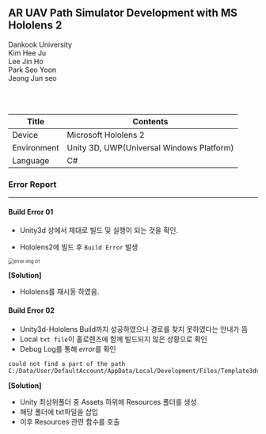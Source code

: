 ## AR UAV Path Simulator Development with MS Hololens 2 

Dankook University <br>Kim Hee Ju <br>Lee Jin Ho <br>Park Seo Yoon<br>Jeong Jun seo <br>



<br><br>



| Title       | Contents                                  |
| ----------- | ----------------------------------------- |
| Device      | Microsoft Hololens 2                      |
| Environment | Unity 3D, UWP(Universal Windows Platform) |
| Language    | C#                                        |



### Error Report

------

#### Build Error 01

- Unity3d 상에서 제대로 빌드 및 실행이 되는 것을 확인.

* Hololens2에 빌드 후  `Build Error`  발생

<img src="https://user-images.githubusercontent.com/19165180/117533337-312a4900-b027-11eb-8004-9d1e883b5d07.jpg" alt="error img 01" style="zoom:67%;" />



**[Solution]** 

* Hololens를 재시동 하였음.





#### **Build Error 02**

* Unity3d-Hololens Build까지 성공하였으나 경로를 찾지 못하였다는 안내가 뜸
* Local `txt file`이 홀로렌즈에 함께 빌드되지 않은 상황으로 확인
* Debug Log를 통해 *error*를 확인

```
could not find a part of the path
C:/Data/User/DefaultAccount/AppData/Local/Development/Files/Template3dvs.release_arm64.mobile/.assets/text/path.txt
```



**[Solution]** 

* Unity 최상위폴더 중 Assets 하위에 Resources 폴더를 생성
* 해당 폴더에 txt파일을 삽입
* 이후 Resources 관련 함수를 호출







